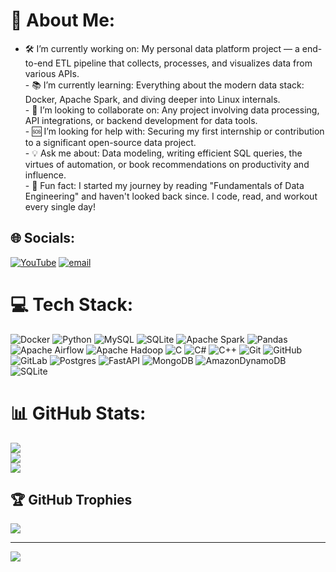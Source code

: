 # 💫 About Me:
- 🛠️ I’m currently working on: My personal data platform project — a end-to-end ETL pipeline that collects, processes, and visualizes data from various APIs.<br>- 📚 I’m currently learning: Everything about the modern data stack: Docker, Apache Spark, and diving deeper into Linux internals.<br>- 🤝 I’m looking to collaborate on: Any project involving data processing, API integrations, or backend development for data tools.<br>- 🆘 I’m looking for help with: Securing my first internship or contribution to a significant open-source data project.<br>- 💡 Ask me about: Data modeling, writing efficient SQL queries, the virtues of automation, or book recommendations on productivity and influence.<br>- 🎯 Fun fact: I started my journey by reading "Fundamentals of Data Engineering" and haven't looked back since. I code, read, and workout every single day!


## 🌐 Socials:
[![YouTube](https://img.shields.io/badge/YouTube-%23FF0000.svg?logo=YouTube&logoColor=white)](https://youtube.com/@https://youtube.com/@penrog6709?si=J8hWrxHajZnqinMS) [![email](https://img.shields.io/badge/Email-D14836?logo=gmail&logoColor=white)](mailto:georgijmironenko36@gmail.com) 

# 💻 Tech Stack:
![Docker](https://img.shields.io/badge/docker-%230db7ed.svg?style=for-the-badge&logo=docker&logoColor=white) ![Python](https://img.shields.io/badge/python-3670A0?style=for-the-badge&logo=python&logoColor=ffdd54) ![MySQL](https://img.shields.io/badge/mysql-4479A1.svg?style=for-the-badge&logo=mysql&logoColor=white) ![SQLite](https://img.shields.io/badge/sqlite-%2307405e.svg?style=for-the-badge&logo=sqlite&logoColor=white) ![Apache Spark](https://img.shields.io/badge/Apache%20Spark-FDEE21?style=for-the-badge&logo=apachespark&logoColor=black) ![Pandas](https://img.shields.io/badge/pandas-%23150458.svg?style=for-the-badge&logo=pandas&logoColor=white) ![Apache Airflow](https://img.shields.io/badge/Apache%20Airflow-017CEE?style=for-the-badge&logo=Apache%20Airflow&logoColor=white) ![Apache Hadoop](https://img.shields.io/badge/Apache%20Hadoop-66CCFF?style=for-the-badge&logo=apachehadoop&logoColor=black) ![C](https://img.shields.io/badge/c-%2300599C.svg?style=for-the-badge&logo=c&logoColor=white) ![C#](https://img.shields.io/badge/c%23-%23239120.svg?style=for-the-badge&logo=csharp&logoColor=white) ![C++](https://img.shields.io/badge/c++-%2300599C.svg?style=for-the-badge&logo=c%2B%2B&logoColor=white) ![Git](https://img.shields.io/badge/git-%23F05033.svg?style=for-the-badge&logo=git&logoColor=white) ![GitHub](https://img.shields.io/badge/github-%23121011.svg?style=for-the-badge&logo=github&logoColor=white) ![GitLab](https://img.shields.io/badge/gitlab-%23181717.svg?style=for-the-badge&logo=gitlab&logoColor=white) ![Postgres](https://img.shields.io/badge/postgres-%23316192.svg?style=for-the-badge&logo=postgresql&logoColor=white) ![FastAPI](https://img.shields.io/badge/FastAPI-005571?style=for-the-badge&logo=fastapi) ![MongoDB](https://img.shields.io/badge/MongoDB-%234ea94b.svg?style=for-the-badge&logo=mongodb&logoColor=white) ![AmazonDynamoDB](https://img.shields.io/badge/Amazon%20DynamoDB-4053D6?style=for-the-badge&logo=Amazon%20DynamoDB&logoColor=white) ![SQLite](https://img.shields.io/badge/sqlite-%2307405e.svg?style=for-the-badge&logo=sqlite&logoColor=white)
# 📊 GitHub Stats:
![](https://github-readme-stats.vercel.app/api?username=George-Mironenko&theme=react&hide_border=false&include_all_commits=false&count_private=false)<br/>
![](https://nirzak-streak-stats.vercel.app/?user=George-Mironenko&theme=react&hide_border=false)<br/>
![](https://github-readme-stats.vercel.app/api/top-langs/?username=George-Mironenko&theme=react&hide_border=false&include_all_commits=false&count_private=false&layout=compact)

## 🏆 GitHub Trophies
![](https://github-profile-trophy.vercel.app/?username=George-Mironenko&theme=neon&no-frame=false&no-bg=true&margin-w=4)

---
[![](https://visitcount.itsvg.in/api?id=George-Mironenko&icon=0&color=0)](https://visitcount.itsvg.in)

<!-- Proudly created with GPRM ( https://gprm.itsvg.in ) -->
